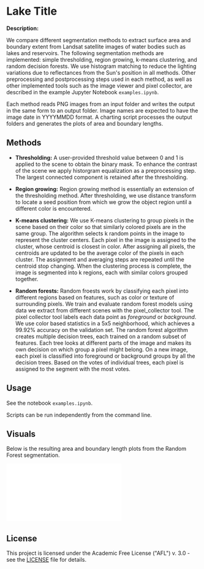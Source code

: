 
# Lake Title

**Description:**  

We compare different segmentation methods to extract surface area and boundary extent from Landsat satellite images of water bodies such as lakes and reservoirs.  The following segmentation methods are implemented: simple thresholding, region growing, k-means clustering, and random decision forests.  We use histogram matching to reduce the lighting variations due to reflectances from the Sun's position in all methods.  Other preprocessing and postprocessing steps used in each method, as well as other implemented tools such as the image viewer and pixel collector, are described in the example Jupyter Notebook `examples.ipynb`.

Each method reads PNG images from an input folder and writes the output in the same form to an output folder.  Image names are expected to have the image date in YYYYMMDD format.  A charting script processes the output folders and generates the plots of area and boundary lengths. 

## Methods

- **Thresholding:** A user-provided threshold value between 0 and 1 is applied to the scene to obtain the binary mask.  To enhance the contrast of the scene we apply historgram equalization as a preprocessing step.  The largest connected component is retained after the thresholding.

- **Region growing:** Region growing method is essentially an extension of the thresholding method. After thresholding, we use distance transform to locate a seed position from which we grow the object region until a different color is encountered.

- **K-means clustering:** We use K-means clustering to group pixels in the scene based on their color so that similarly colored pixels are in the same group. The algorithm selects k random points in the image to represent the cluster centers. Each pixel in the image is assigned to the cluster, whose centroid is closest in color. After assigning all pixels, the centroids are updated to be the average color of the pixels in each cluster. The assignment and averaging steps are repeated until the centroid stop changing. When the clustering process is complete, the image is segmented into k regions, each with similar colors grouped together.

- **Random forests:** Random froests work by classifying each pixel into different regions based on features, such as color or texture of surrounding pixels. We train and evaluate random forest models using data we extract from different scenes with the pixel_collector tool.  The pixel collector tool labels each data point as *foreground* or *background*.  We use color based statistics in a 5x5 neighborhood, which achieves a 99.92% accuracy on the validation set.  The random forest algorithm creates multiple decision trees, each trained on a random subset of features.  Each tree looks at different parts of the image and makes its own decision on which group a pixel might belong.  On a new image, each pixel is classified into foreground or background groups by all the decision trees.  Based on the votes of individual trees, each pixel is assigned to the segment with the most votes.


## Usage

See the notebook `examples.ipynb`.

Scripts can be run independently from the command line.


## Visuals

Below is the resulting area and boundary length plots from the Random Forest segmentation.

![Random Forest Segmentation](plots/landsat_rdf.pdf)


## License

This project is licensed under the Academic Free License ("AFL") v. 3.0 - see the [LICENSE](license) file for details.
